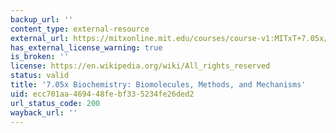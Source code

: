 ```yaml
---
backup_url: ''
content_type: external-resource
external_url: https://mitxonline.mit.edu/courses/course-v1:MITxT+7.05x/
has_external_license_warning: true
is_broken: ''
license: https://en.wikipedia.org/wiki/All_rights_reserved
status: valid
title: '7.05x Biochemistry: Biomolecules, Methods, and Mechanisms'
uid: ecc701aa-4694-48fe-bf33-5234fe26ded2
url_status_code: 200
wayback_url: ''
---
```

